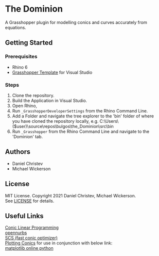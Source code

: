 # The Dominion
A Grasshopper plugin for modelling conics and curves accurately from equations.

## Getting Started
### Prerequisites
* Rhino 6
* [Grasshopper Template](https://www.google.com) for Visual Studio

### Steps
1. Clone the repository.
2. Build the Application in Visual Studio.
3. Open Rhino,
4. Run `_GrasshopperDeveloperSettings` from the Rhino Command Line.
5. Add a Folder and navigate the tree explorer to the 'bin' folder of where you have cloned the repository locally, e.g. C:\Users\\($user)\source\repos\bulgos\the_Dominion\src\bin
6. Run `_Grasshopper` from the Rhino Command Line and navigate to the 'Dominion' tab.

## Authors
* Daniel Christev  
* Michael Wickerson

## License
MIT License. Copyright 2021 Daniel Christev, Michael Wickerson.  
See [LICENSE](./LICENSE) for details.

## Useful Links
[Conic Linear Programming](https://web.stanford.edu/class/msande314/sdpmain.pdf)  
[opennurbs](https://github.com/mcneel/opennurbs)  
[SCS (fast conic optimizer)](https://github.com/kul-optec/scs#superscs)  
[Plotting Conics](https://mmas.github.io/conics-matplotlib) for use in conjunction with below link:  
[matplotlib online python](https://trinket.io/embed/python3/a5bd54189b)  

